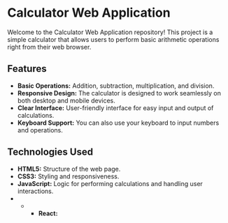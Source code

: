 # Calculator Web Application

Welcome to the Calculator Web Application repository! This project is a simple calculator that allows users to perform basic arithmetic operations right from their web browser.

## Features

- **Basic Operations:** Addition, subtraction, multiplication, and division.
- **Responsive Design:** The calculator is designed to work seamlessly on both desktop and mobile devices.
- **Clear Interface:** User-friendly interface for easy input and output of calculations.
- **Keyboard Support:** You can also use your keyboard to input numbers and operations.

## Technologies Used

- **HTML5:** Structure of the web page.
- **CSS3:** Styling and responsiveness.
- **JavaScript:** Logic for performing calculations and handling user interactions.
- - - **React:**

